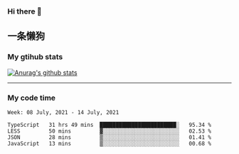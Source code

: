 ### Hi there 👋

## 一条懒狗
<!--
**kiss-me-quickly/kiss-me-quickly** is a ✨ _special_ ✨ repository because its `README.md` (this file) appears on your GitHub profile.

Here are some ideas to get you started:

- 🔭 I’m currently working on ...
- 🌱 I’m currently learning ...
- 👯 I’m looking to collaborate on ...
- 🤔 I’m looking for help with ...
- 💬 Ask me about ...
- 📫 How to reach me: ...
- 😄 Pronouns: ...
- ⚡ Fun fact: ...
-->


### My gtihub stats

[![Anurag's github stats](https://github-readme-stats.vercel.app/api?username=kiss-me-quickly)](https://github.com/anuraghazra/github-readme-stats)

***

### My code time

<!--START_SECTION:waka-->
```text
Week: 08 July, 2021 - 14 July, 2021

TypeScript   31 hrs 49 mins  ████████████████████████░   95.34 % 
LESS         50 mins         ▓░░░░░░░░░░░░░░░░░░░░░░░░   02.53 % 
JSON         28 mins         ▒░░░░░░░░░░░░░░░░░░░░░░░░   01.41 % 
JavaScript   13 mins         ▒░░░░░░░░░░░░░░░░░░░░░░░░   00.68 % 
```
<!--END_SECTION:waka-->
